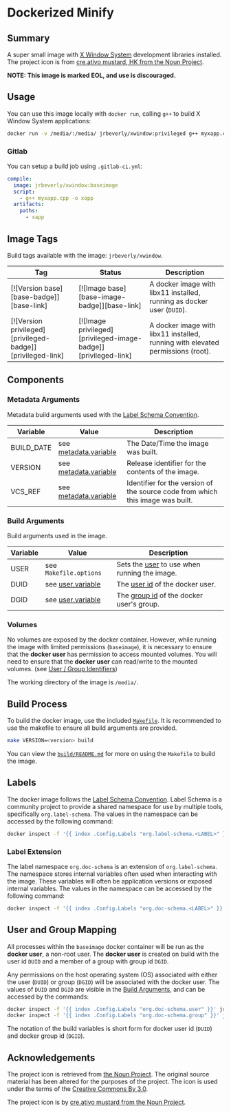 # Dockerized Minify

## Summary

A super small image with [X Window System](https://www.x.org/wiki/) development libraries installed. The project icon is from [cre.ativo mustard, HK from the Noun Project](docs/icon/README.md).

**NOTE: This image is marked EOL, and use is discouraged.**

## Usage

You can use this image locally with `docker run`, calling `g++` to build X Window System applications:

```bash
docker run -v /media/:/media/ jrbeverly/xwindow:privileged g++ myxapp.cpp -o xapp
```

### Gitlab

You can setup a build job using `.gitlab-ci.yml`:

```yaml
compile:
  image: jrbeverly/xwindow:baseimage
  script:
    - g++ myxapp.cpp -o xapp
  artifacts:
    paths:
      - xapp
```

## Image Tags

Build tags available with the image: `jrbeverly/xwindow`.

| Tag | Status | Description |
| --- | ------ | ----------- |
| [![Version base][base-badge]][base-link] | [![Image base][base-image-badge]][base-link] | A docker image with libx11 installed, running as docker user (`DUID`). |
| [![Version privileged][privileged-badge]][privileged-link] | [![Image privileged][privileged-image-badge]][privileged-link] | A docker image with libx11 installed, running with elevated permissions (root). |

## Components

### Metadata Arguments

Metadata build arguments used with the [Label Schema Convention](http://label-schema.org).

| Variable | Value | Description |
| -------- | ----- |------------ |
| BUILD_DATE | see [metadata.variable](build/Makefile.metadata.variable) | The Date/Time the image was built. |
| VERSION | see [metadata.variable](build/Makefile.metadata.variable) | Release identifier for the contents of the image. |
| VCS_REF | see [metadata.variable](build/Makefile.metadata.variable) | Identifier for the version of the source code from which this image was built. |

### Build Arguments

Build arguments used in the image.

| Variable | Value | Description |
| -------- | ------- |------------ |
| USER | see `Makefile.options` | Sets the [user](http://www.linfo.org/uid.html) to use when running the image. |
| DUID | see [user.variable](info/Makefile.user.variable) | The [user id](http://www.linfo.org/uid.html) of the docker user. |
| DGID | see [user.variable](info/Makefile.user.variable) | The [group id](http://www.linfo.org/uid.html) of the docker user's group. |

### Volumes

No volumes are exposed by the docker container. However, while running the image with limited permissions (`baseimage`), it is necessary to ensure that the **docker user** has permission to access mounted volumes. You will need to ensure that the **docker user** can read/write to the mounted volumes. (see [User / Group Identifiers](#user-and-group-mapping))

The working directory of the image is `/media/`.

## Build Process

To build the docker image, use the included [`Makefile`](build/Makefile). It is recommended to use the makefile to ensure all build arguments are provided.

```bash
make VERSION=<version> build
```

You can view the [`build/README.md`](build/README.md) for more on using the `Makefile` to build the image.

## Labels

The docker image follows the [Label Schema Convention](http://label-schema.org). Label Schema is a community project to provide a shared namespace for use by multiple tools, specifically `org.label-schema`. The values in the namespace can be accessed by the following command:

```bash
docker inspect -f '{{ index .Config.Labels "org.label-schema.<LABEL>" }}' jrbeverly/xwindow
```

### Label Extension

The label namespace `org.doc-schema` is an extension of `org.label-schema`. The namespace stores internal variables often used when interacting with the image. These variables will often be application versions or exposed internal variables. The values in the namespace can be accessed by the following command:

```bash
docker inspect -f '{{ index .Config.Labels "org.doc-schema.<LABEL>" }}' jrbeverly/xwindow
```

## User and Group Mapping

All processes within the `baseimage` docker container will be run as the **docker user**, a non-root user. The **docker user** is created on build with the user id `DUID` and a member of a group with group id `DGID`.

Any permissions on the host operating system (OS) associated with either the user (`DUID`) or group (`DGID`) will be associated with the docker user. The values of `DUID` and `DGID` are visible in the [Build Arguments](#build-arguments), and can be accessed by the commands:

```bash
docker inspect -f '{{ index .Config.Labels "org.doc-schema.user" }}' jrbeverly/xwindow:baseimage
docker inspect -f '{{ index .Config.Labels "org.doc-schema.group" }}' jrbeverly/xwindow:baseimage
```

The notation of the build variables is short form for docker user id (`DUID`) and docker group id (`DGID`).

## Acknowledgements

The project icon is retrieved from [the Noun Project](docs/icon/icon.json). The original source material has been altered for the purposes of the project. The icon is used under the terms of the [Creative Commons By 3.0](https://creativecommons.org/licenses/by/3.0/).

The project icon is by [cre.ativo mustard from the Noun Project](https://thenounproject.com/term/docker/676618/).